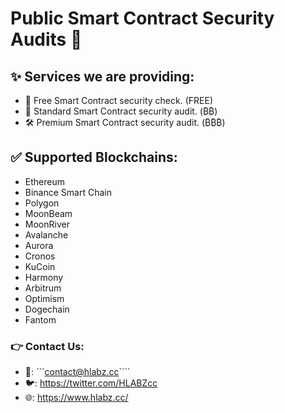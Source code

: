 # Public Smart Contract Security Audits 🧠

## ✨ Services we are providing:
- 🔨 Free Smart Contract security check. (FREE)
- 🔧 Standard Smart Contract security audit. (₿₿)
- 🛠 Premium Smart Contract security audit. (₿₿₿)

## ✅ Supported Blockchains:
- Ethereum
- Binance Smart Chain
- Polygon
- MoonBeam
- MoonRiver
- Avalanche
- Aurora
- Cronos
- KuCoin
- Harmony
- Arbitrum
- Optimism
- Dogechain
- Fantom
 
### 👉 Contact Us:
- 📩: ```contact@hlabz.cc````
- 🐦: https://twitter.com/HLABZcc
- 🌐: https://www.hlabz.cc/
